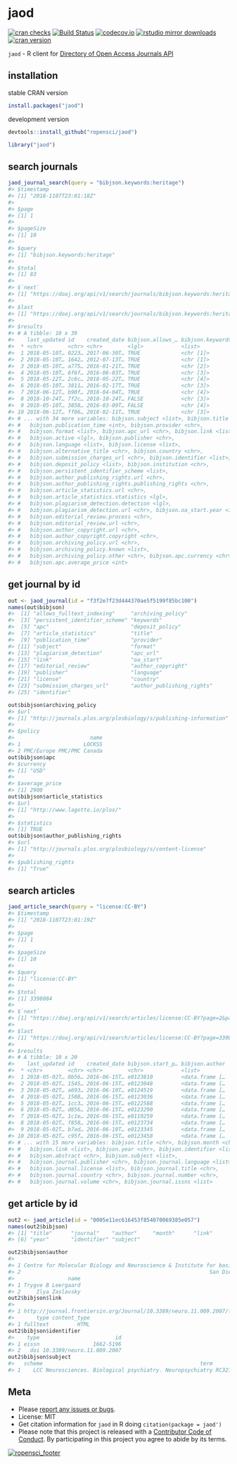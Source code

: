 jaod
====



[![cran checks](https://cranchecks.info/badges/worst/jaod)](https://cranchecks.info/pkgs/jaod)
[![Build Status](https://travis-ci.org/ropensci/jaod.svg?branch=master)](https://travis-ci.org/ropensci/jaod)
[![codecov.io](https://codecov.io/github/ropensci/jaod/coverage.svg?branch=master)](https://codecov.io/github/ropensci/jaod?branch=master)
[![rstudio mirror downloads](http://cranlogs.r-pkg.org/badges/jaod)](https://github.com/metacran/cranlogs.app)
[![cran version](http://www.r-pkg.org/badges/version/jaod)](https://cran.r-project.org/package=jaod)

`jaod` - R client for [Directory of Open Access Journals API](https://doaj.org/api/v1/docs)

## installation

stable CRAN version


```r
install.packages("jaod")
```

development version


```r
devtools::install_github("ropensci/jaod")
```


```r
library("jaod")
```

## search journals


```r
jaod_journal_search(query = "bibjson.keywords:heritage")
#> $timestamp
#> [1] "2018-1107T23:01:18Z"
#> 
#> $page
#> [1] 1
#> 
#> $pageSize
#> [1] 10
#> 
#> $query
#> [1] "bibjson.keywords:heritage"
#> 
#> $total
#> [1] 83
#> 
#> $`next`
#> [1] "https://doaj.org/api/v1/search/journals/bibjson.keywords:heritage?page=2&pageSize=10"
#> 
#> $last
#> [1] "https://doaj.org/api/v1/search/journals/bibjson.keywords:heritage?page=9&pageSize=10"
#> 
#> $results
#> # A tibble: 10 x 39
#>    last_updated id    created_date bibjson.allows_… bibjson.keywords
#>  * <chr>        <chr> <chr>        <lgl>            <list>          
#>  1 2018-05-10T… 0223… 2017-06-30T… TRUE             <chr [1]>       
#>  2 2018-05-10T… 1642… 2012-07-13T… TRUE             <chr [1]>       
#>  3 2018-05-10T… a775… 2016-01-21T… TRUE             <chr [2]>       
#>  4 2018-05-10T… 6f6f… 2016-06-03T… TRUE             <chr [3]>       
#>  5 2018-05-22T… 2c6c… 2018-05-22T… TRUE             <chr [4]>       
#>  6 2018-05-10T… 3811… 2016-02-17T… TRUE             <chr [3]>       
#>  7 2018-06-12T… b90f… 2018-04-04T… TRUE             <chr [4]>       
#>  8 2018-10-24T… 7f2c… 2018-10-24T… FALSE            <chr [3]>       
#>  9 2018-05-10T… 3858… 2016-03-09T… FALSE            <chr [4]>       
#> 10 2018-06-12T… ff06… 2018-02-11T… TRUE             <chr [3]>       
#> # ... with 34 more variables: bibjson.subject <list>, bibjson.title <chr>,
#> #   bibjson.publication_time <int>, bibjson.provider <chr>,
#> #   bibjson.format <list>, bibjson.apc_url <chr>, bibjson.link <list>,
#> #   bibjson.active <lgl>, bibjson.publisher <chr>,
#> #   bibjson.language <list>, bibjson.license <list>,
#> #   bibjson.alternative_title <chr>, bibjson.country <chr>,
#> #   bibjson.submission_charges_url <chr>, bibjson.identifier <list>,
#> #   bibjson.deposit_policy <list>, bibjson.institution <chr>,
#> #   bibjson.persistent_identifier_scheme <list>,
#> #   bibjson.author_publishing_rights.url <chr>,
#> #   bibjson.author_publishing_rights.publishing_rights <chr>,
#> #   bibjson.article_statistics.url <chr>,
#> #   bibjson.article_statistics.statistics <lgl>,
#> #   bibjson.plagiarism_detection.detection <lgl>,
#> #   bibjson.plagiarism_detection.url <chr>, bibjson.oa_start.year <int>,
#> #   bibjson.editorial_review.process <chr>,
#> #   bibjson.editorial_review.url <chr>,
#> #   bibjson.author_copyright.url <chr>,
#> #   bibjson.author_copyright.copyright <chr>,
#> #   bibjson.archiving_policy.url <chr>,
#> #   bibjson.archiving_policy.known <list>,
#> #   bibjson.archiving_policy.other <chr>, bibjson.apc.currency <chr>,
#> #   bibjson.apc.average_price <int>
```

## get journal by id


```r
out <- jaod_journal(id = "f3f2e7f23d444370ae5f5199f85bc100")
names(out$bibjson)
#>  [1] "allows_fulltext_indexing"     "archiving_policy"            
#>  [3] "persistent_identifier_scheme" "keywords"                    
#>  [5] "apc"                          "deposit_policy"              
#>  [7] "article_statistics"           "title"                       
#>  [9] "publication_time"             "provider"                    
#> [11] "subject"                      "format"                      
#> [13] "plagiarism_detection"         "apc_url"                     
#> [15] "link"                         "oa_start"                    
#> [17] "editorial_review"             "author_copyright"            
#> [19] "publisher"                    "language"                    
#> [21] "license"                      "country"                     
#> [23] "submission_charges_url"       "author_publishing_rights"    
#> [25] "identifier"
```


```r
out$bibjson$archiving_policy
#> $url
#> [1] "http://journals.plos.org/plosbiology/s/publishing-information"
#> 
#> $policy
#>                        name
#> 1                    LOCKSS
#> 2 PMC/Europe PMC/PMC Canada
out$bibjson$apc
#> $currency
#> [1] "USD"
#> 
#> $average_price
#> [1] 2900
out$bibjson$article_statistics
#> $url
#> [1] "http://www.lagotto.io/plos/"
#> 
#> $statistics
#> [1] TRUE
out$bibjson$author_publishing_rights
#> $url
#> [1] "http://journals.plos.org/plosbiology/s/content-license"
#> 
#> $publishing_rights
#> [1] "True"
```


## search articles


```r
jaod_article_search(query = "license:CC-BY")
#> $timestamp
#> [1] "2018-1107T23:01:19Z"
#> 
#> $page
#> [1] 1
#> 
#> $pageSize
#> [1] 10
#> 
#> $query
#> [1] "license:CC-BY"
#> 
#> $total
#> [1] 3398084
#> 
#> $`next`
#> [1] "https://doaj.org/api/v1/search/articles/license:CC-BY?page=2&pageSize=10"
#> 
#> $last
#> [1] "https://doaj.org/api/v1/search/articles/license:CC-BY?page=339809&pageSize=10"
#> 
#> $results
#> # A tibble: 10 x 20
#>    last_updated id    created_date bibjson.start_p… bibjson.author
#>  * <chr>        <chr> <chr>        <chr>            <list>        
#>  1 2018-05-02T… 0b56… 2016-06-15T… e0123810         <data.frame […
#>  2 2018-05-02T… 1545… 2016-06-15T… e0123048         <data.frame […
#>  3 2018-05-02T… a693… 2016-06-10T… e0124519         <data.frame […
#>  4 2018-05-02T… 1508… 2016-06-15T… e0123036         <data.frame […
#>  5 2018-05-02T… 1cc3… 2016-06-15T… e0122588         <data.frame […
#>  6 2018-05-02T… d856… 2016-06-15T… e0123290         <data.frame […
#>  7 2018-05-02T… 1c1e… 2016-06-15T… e0119259         <data.frame […
#>  8 2018-05-02T… f858… 2016-06-15T… e0123734         <data.frame […
#>  9 2018-05-02T… b7ad… 2016-06-10T… e0123345         <data.frame […
#> 10 2018-05-02T… c95f… 2016-06-15T… e0123458         <data.frame […
#> # ... with 15 more variables: bibjson.title <chr>, bibjson.month <chr>,
#> #   bibjson.link <list>, bibjson.year <chr>, bibjson.identifier <list>,
#> #   bibjson.abstract <chr>, bibjson.subject <list>,
#> #   bibjson.journal.publisher <chr>, bibjson.journal.language <list>,
#> #   bibjson.journal.license <list>, bibjson.journal.title <chr>,
#> #   bibjson.journal.country <chr>, bibjson.journal.number <chr>,
#> #   bibjson.journal.volume <chr>, bibjson.journal.issns <list>
```

## get article by id


```r
out2 <- jaod_article(id = "0005e11ec616453f854070069385e057")
names(out2$bibjson)
#> [1] "title"      "journal"    "author"     "month"      "link"      
#> [6] "year"       "identifier" "subject"
```


```r
out2$bibjson$author
#>                                                                                       affiliation
#> 1 Centre for Molecular Biology and Neuroscience & Institute for basic medical sciences, Univ Oslo
#> 2                                                            San Diego Supercomputer Center, UCSD
#>                 name
#> 1 Trygve B Leergaard
#> 2     Ilya Zaslavsky
out2$bibjson$link
#>                                                                     url
#> 1 http://journal.frontiersin.org/Journal/10.3389/neuro.11.009.2007/full
#>       type content_type
#> 1 fulltext         HTML
out2$bibjson$identifier
#>    type                        id
#> 1 eissn                 1662-5196
#> 2   doi 10.3389/neuro.11.009.2007
out2$bibjson$subject
#>   scheme                                                  term      code
#> 1    LCC Neurosciences. Biological psychiatry. Neuropsychiatry RC321-571
```


## Meta

* Please [report any issues or bugs](https://github.com/ropensci/jaod/issues).
* License: MIT
* Get citation information for `jaod` in R doing `citation(package = jaod')`
* Please note that this project is released with a [Contributor Code of Conduct](CODE_OF_CONDUCT.md). By participating in this project you agree to abide by its terms.

[![ropensci_footer](https://ropensci.org/public_images/github_footer.png)](https://ropensci.org)

